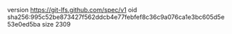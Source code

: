 version https://git-lfs.github.com/spec/v1
oid sha256:995c52be873427f562ddcb4e77febfef8c36c9a076ca1e3bc605d5e53e0ed5ba
size 2309
